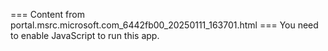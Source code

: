 === Content from portal.msrc.microsoft.com_6442fb00_20250111_163701.html ===
You need to enable JavaScript to run this app.
